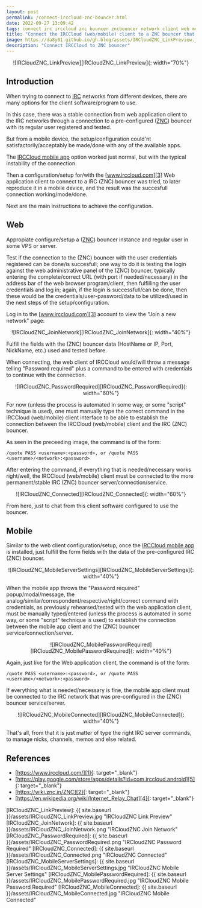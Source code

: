 ```yaml
---
layout: post
permalink: /connect-irccloud-znc-bouncer.html
date: 2022-09-27 13:09:42
tags: connect irc irccloud znc bouncer zncbouncer network client web mobile
title: "Connect the IRCCloud (web/mobile) client to a ZNC bouncer that is connected to some IRC network"
image: https://da8y01.github.io/gh-blog/assets/IRCloudZNC_LinkPreview.jpg
description: "Connect IRCCloud to ZNC bouncer"
---
```



<div style="text-align:center" markdown="1">
![IRCloudZNC_LinkPreview][IRCloudZNC_LinkPreview]{: width="70%"}
</div>

## Introduction
When trying to connect to [IRC][4] networks from different devices, there are many options for the client software/program to use.

In this case, there was a stable connection from web application client to the IRC networks through a connection to a pre-configured ([ZNC][2]) bouncer with its regular user registered and tested.

But from a mobile device, the setup/configuration could'nt satisfactorily/acceptably be made/done with any of the available apps.

The [IRCCloud mobile app][5] option worked just normal, but with the typical instability of the connection.

Then a configuration/setup for/with the [www.irccloud.com][3] Web application client to connect to a IRC (ZNC) bouncer was tried, to later reproduce it in a mobile device, and the result was the succesfull connection working/mode/done.

Next are the main instructions to achieve the configuration.


## Web
Appropiate configure/setup a ([ZNC][2]) bouncer instance and regular user in some VPS or server.

Test if the connection to the (ZNC) bouncer with the user credentials registered can be done/is succesfull; one way to do it is testing the login against the web administrative panel of the (ZNC) bouncer, typically entering the complete/correct URL (with port if needed/necessary) in the address bar of the web browser program/client, then fulfilling the user credentials and log in; again, if the login is successfull/can be done, then these would be the credentials/user-password/data to be utilized/used in the next steps of the setup/configuration.

Log in to the [www.irccloud.com][3] account to view the "Join a new network" page:

<div style="text-align:center" markdown="1">
![IRCloudZNC_JoinNetwork][IRCloudZNC_JoinNetwork]{: width="40%"}
</div>

Fulfill the fields with the (ZNC) bouncer data (HostName or IP, Port, NickName, etc.) used and tested before.

When connecting, the web client of IRCCloud would/will throw a message telling "Password required" plus a command to be entered with credentials to continue with the connection.

<div style="text-align:center" markdown="1">
![IRCloudZNC_PasswordRequired][IRCloudZNC_PasswordRequired]{: width="60%"}
</div>

For now (unless the process is automated in some way, or some "script" technique is used), one must manually type the correct command in the IRCCloud (web/mobile) client interface to be able to establish the connection between the IRCCloud (web/mobile) client and the IRC (ZNC) bouncer.

As seen in the preceeding image, the command is of the form:

`/quote PASS <username>:<password>, or /quote PASS <username>/<network>:<password>`

After entering the command, if everything that is needed/necessary works right/well, the IRCCloud (web/mobile) client must be connected to the more permanent/stable IRC (ZNC) bouncer server/connection/service.

<div style="text-align:center" markdown="1">
![IRCloudZNC_Connected][IRCloudZNC_Connected]{: width="60%"}
</div>

From here, just to chat from this client software configured to use the bouncer.


## Mobile
Similar to the web client configuration/setup, once the [IRCCloud mobile app][5] is installed, just fulfill the form fields with the data of the pre-configured IRC (ZNC) bouncer.

<div style="text-align:center" markdown="1">
![IRCloudZNC_MobileServerSettings][IRCloudZNC_MobileServerSettings]{: width="40%"}
</div>

When the mobile app throws the "Password required" popup/modal/message, the analog/similar/correspondent/respective/right/correct command with credentials, as previously rehearsed/tested with the web application client, must be manually typed/entered (unless the process is automated in some way, or some "script" technique is used) to establish the connection between the mobile app client and the (ZNC) bouncer service/connection/server.

<div style="text-align:center" markdown="1">
![IRCloudZNC_MobilePasswordRequired][IRCloudZNC_MobilePasswordRequired]{: width="40%"}
</div>

Again, just like for the Web application client, the command is of the form:

`/quote PASS <username>:<password>, or /quote PASS <username>/<network>:<password>`

If everything what is needed/necessary is fine, the mobile app client must be connected to the IRC network that was pre-configured in the (ZNC) bouncer service/server.

<div style="text-align:center" markdown="1">
![IRCloudZNC_MobileConnected][IRCloudZNC_MobileConnected]{: width="40%"}
</div>

That's all, from that it is just matter of type the right IRC server commands, to manage nicks, channels, memos and else related.


## References
* [https://www.irccloud.com/][1]{: target="_blank"}
* [https://play.google.com/store/apps/details?id=com.irccloud.android][5]{: target="_blank"}
* [https://wiki.znc.in/ZNC][2]{: target="_blank"}
* [https://en.wikipedia.org/wiki/Internet_Relay_Chat][4]{: target="_blank"}



[1]: https://www.irccloud.com/
[2]: https://wiki.znc.in/ZNC
[3]: https://www.irccloud.com/?/addNetwork
[4]: https://en.wikipedia.org/wiki/Internet_Relay_Chat
[5]: https://play.google.com/store/apps/details?id=com.irccloud.android

[IRCloudZNC_LinkPreview]: {{ site.baseurl }}/assets/IRCloudZNC_LinkPreview.jpg "IRCloudZNC Link Preview"
[IRCloudZNC_JoinNetwork]: {{ site.baseurl }}/assets/IRCloudZNC_JoinNetwork.png "IRCloudZNC Join Network"
[IRCloudZNC_PasswordRequired]: {{ site.baseurl }}/assets/IRCloudZNC_PasswordRequired.png "IRCloudZNC Password Required"
[IRCloudZNC_Connected]: {{ site.baseurl }}/assets/IRCloudZNC_Connected.png "IRCloudZNC Connected"
[IRCloudZNC_MobileServerSettings]: {{ site.baseurl }}/assets/IRCloudZNC_MobileServerSettings.jpg "IRCloudZNC Mobile Server Settings"
[IRCloudZNC_MobilePasswordRequired]: {{ site.baseurl }}/assets/IRCloudZNC_MobilePasswordRequired.jpg "IRCloudZNC Mobile Password Required"
[IRCloudZNC_MobileConnected]: {{ site.baseurl }}/assets/IRCloudZNC_MobileConnected.jpg "IRCloudZNC Mobile Connected"

